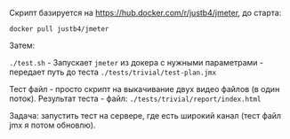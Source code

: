 Скрипт базируется на https://hub.docker.com/r/justb4/jmeter, до старта:

`docker pull justb4/jmeter`

Затем:

`./test.sh` - Запускает `jmeter` из докера с нужными параметрами - передает путь до теста `./tests/trivial/test-plan.jmx`

Тест файл - просто скрипт на выкачивание двух видео файлов (в один поток). 
Результат теста - файл: `./tests/trivial/report/index.html`

Задача: запустить тест на сервере, где есть широкий канал (тест файл jmx я потом обновлю).